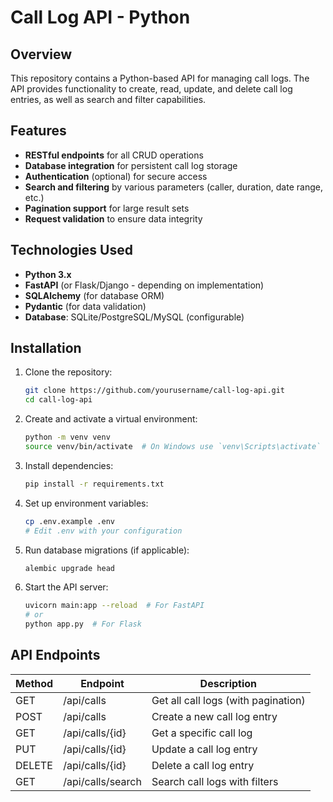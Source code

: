 # Call Log API - Python

## Overview

This repository contains a Python-based API for managing call logs. The API provides functionality to create, read, update, and delete call log entries, as well as search and filter capabilities.

## Features

- **RESTful endpoints** for all CRUD operations
- **Database integration** for persistent call log storage
- **Authentication** (optional) for secure access
- **Search and filtering** by various parameters (caller, duration, date range, etc.)
- **Pagination support** for large result sets
- **Request validation** to ensure data integrity

## Technologies Used

- **Python 3.x**
- **FastAPI** (or Flask/Django - depending on implementation)
- **SQLAlchemy** (for database ORM)
- **Pydantic** (for data validation)
- **Database**: SQLite/PostgreSQL/MySQL (configurable)

## Installation

1. Clone the repository:
   ```bash
   git clone https://github.com/yourusername/call-log-api.git
   cd call-log-api
   ```

2. Create and activate a virtual environment:
   ```bash
   python -m venv venv
   source venv/bin/activate  # On Windows use `venv\Scripts\activate`
   ```

3. Install dependencies:
   ```bash
   pip install -r requirements.txt
   ```

4. Set up environment variables:
   ```bash
   cp .env.example .env
   # Edit .env with your configuration
   ```

5. Run database migrations (if applicable):
   ```bash
   alembic upgrade head
   ```

6. Start the API server:
   ```bash
   uvicorn main:app --reload  # For FastAPI
   # or
   python app.py  # For Flask
   ```

## API Endpoints

| Method | Endpoint           | Description                          |
|--------|--------------------|--------------------------------------|
| GET    | /api/calls         | Get all call logs (with pagination)  |
| POST   | /api/calls         | Create a new call log entry         |
| GET    | /api/calls/{id}    | Get a specific call log             |
| PUT    | /api/calls/{id}    | Update a call log entry             |
| DELETE | /api/calls/{id}    | Delete a call log entry             |
| GET    | /api/calls/search  | Search call logs with filters       |

